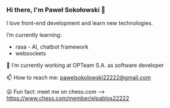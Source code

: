 ### Hi there, I'm Paweł Sokołowski 👋
I love front-end development and learn new technologies.

I’m currently learning:
- rasa - AI, chatbot framework
- websockets

 🔭 I’m currently working at OPTeam S.A. as software developer
 
 📫 How to reach me: pawelsokolowski22222@gmail.com
 
 😜 Fun fact: meet me on chess.com --> https://www.chess.com/member/elpablos22222
